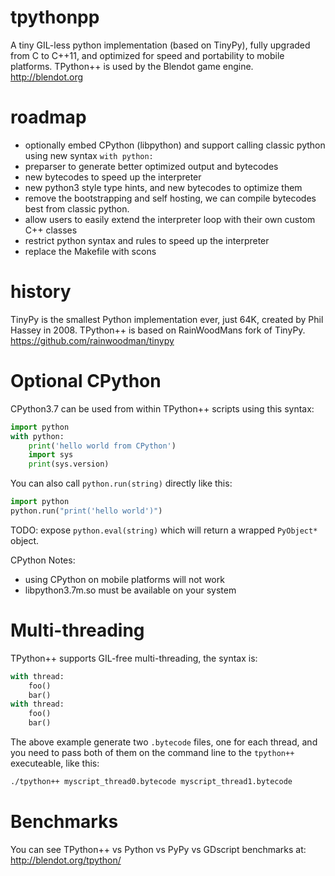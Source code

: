 # tpythonpp

A tiny GIL-less python implementation (based on TinyPy), fully upgraded from C to C++11, and optimized for speed and portability to mobile platforms.
TPython++ is used by the Blendot game engine.  http://blendot.org

# roadmap

* optionally embed CPython (libpython) and support calling classic python using new syntax `with python:`
* preparser to generate better optimized output and bytecodes
* new bytecodes to speed up the interpreter
* new python3 style type hints, and new bytecodes to optimize them
* remove the bootstrapping and self hosting, we can compile bytecodes best from classic python.
* allow users to easily extend the interpreter loop with their own custom C++ classes
* restrict python syntax and rules to speed up the interpreter
* replace the Makefile with scons

# history

TinyPy is the smallest Python implementation ever, just 64K, created by Phil Hassey in 2008.  TPython++ is based on RainWoodMans fork of TinyPy. https://github.com/rainwoodman/tinypy

# Optional CPython

CPython3.7 can be used from within TPython++ scripts using this syntax:
```python
import python
with python:
	print('hello world from CPython')
	import sys
	print(sys.version)

```
You can also call `python.run(string)` directly like this:
```python
import python
python.run("print('hello world')")
```
TODO: expose `python.eval(string)` which will return a wrapped `PyObject*` object. 

CPython Notes:
* using CPython on mobile platforms will not work
* libpython3.7m.so must be available on your system

# Multi-threading

TPython++ supports GIL-free multi-threading, the syntax is:
```python
with thread:
	foo()
	bar()
with thread:
	foo()
	bar()
```
The above example generate two `.bytecode` files, one for each thread, and you need to pass both of them on the command line to the `tpython++` executeable, like this:
```bash
./tpython++ myscript_thread0.bytecode myscript_thread1.bytecode
```

# Benchmarks

You can see TPython++ vs Python vs PyPy vs GDscript benchmarks at:
http://blendot.org/tpython/